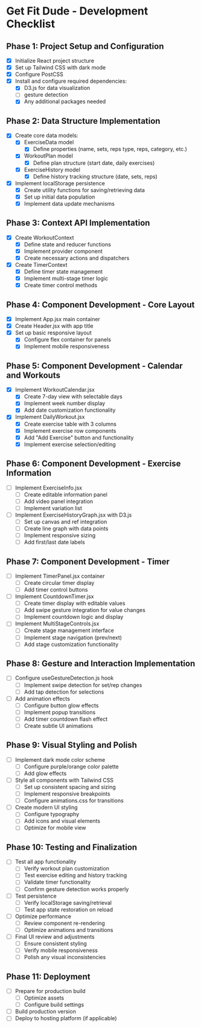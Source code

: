 # Get Fit Dude - Development Checklist

## Phase 1: Project Setup and Configuration

- [x] Initialize React project structure
- [x] Set up Tailwind CSS with dark mode
- [x] Configure PostCSS
- [x] Install and configure required dependencies:
  - [x] D3.js for data visualization
  - [ ] gesture detection
  - [x] Any additional packages needed

## Phase 2: Data Structure Implementation

- [x] Create core data models:
  - [x] ExerciseData model
    - [x] Define properties (name, sets, reps type, reps, category, etc.)
  - [x] WorkoutPlan model
    - [x] Define plan structure (start date, daily exercises)
  - [x] ExerciseHistory model
    - [x] Define history tracking structure (date, sets, reps)
- [x] Implement localStorage persistence
  - [x] Create utility functions for saving/retrieving data
  - [x] Set up initial data population
  - [x] Implement data update mechanisms

## Phase 3: Context API Implementation

- [x] Create WorkoutContext
  - [x] Define state and reducer functions
  - [x] Implement provider component
  - [x] Create necessary actions and dispatchers
- [x] Create TimerContext
  - [x] Define timer state management
  - [x] Implement multi-stage timer logic
  - [x] Create timer control methods

## Phase 4: Component Development - Core Layout

- [x] Implement App.jsx main container
- [x] Create Header.jsx with app title
- [x] Set up basic responsive layout
  - [x] Configure flex container for panels
  - [x] Implement mobile responsiveness

## Phase 5: Component Development - Calendar and Workouts

- [x] Implement WorkoutCalendar.jsx
  - [x] Create 7-day view with selectable days
  - [x] Implement week number display
  - [x] Add date customization functionality
- [x] Implement DailyWorkout.jsx
  - [x] Create exercise table with 3 columns
  - [x] Implement exercise row components
  - [x] Add "Add Exercise" button and functionality
  - [x] Implement exercise selection/editing

## Phase 6: Component Development - Exercise Information

- [ ] Implement ExerciseInfo.jsx
  - [ ] Create editable information panel
  - [ ] Add video panel integration
  - [ ] Implement variation list
- [ ] Implement ExerciseHistoryGraph.jsx with D3.js
  - [ ] Set up canvas and ref integration
  - [ ] Create line graph with data points
  - [ ] Implement responsive sizing
  - [ ] Add first/last date labels

## Phase 7: Component Development - Timer

- [ ] Implement TimerPanel.jsx container
  - [ ] Create circular timer display
  - [ ] Add timer control buttons
- [ ] Implement CountdownTimer.jsx
  - [ ] Create timer display with editable values
  - [ ] Add swipe gesture integration for value changes
  - [ ] Implement countdown logic and display
- [ ] Implement MultiStageControls.jsx
  - [ ] Create stage management interface
  - [ ] Implement stage navigation (prev/next)
  - [ ] Add stage customization functionality

## Phase 8: Gesture and Interaction Implementation

- [ ] Configure useGestureDetection.js hook
  - [ ] Implement swipe detection for set/rep changes
  - [ ] Add tap detection for selections
- [ ] Add animation effects
  - [ ] Configure button glow effects
  - [ ] Implement popup transitions
  - [ ] Add timer countdown flash effect
  - [ ] Create subtle UI animations

## Phase 9: Visual Styling and Polish

- [ ] Implement dark mode color scheme
  - [ ] Configure purple/orange color palette
  - [ ] Add glow effects
- [ ] Style all components with Tailwind CSS
  - [ ] Set up consistent spacing and sizing
  - [ ] Implement responsive breakpoints
  - [ ] Configure animations.css for transitions
- [ ] Create modern UI styling
  - [ ] Configure typography
  - [ ] Add icons and visual elements
  - [ ] Optimize for mobile view

## Phase 10: Testing and Finalization

- [ ] Test all app functionality
  - [ ] Verify workout plan customization
  - [ ] Test exercise editing and history tracking
  - [ ] Validate timer functionality
  - [ ] Confirm gesture detection works properly
- [ ] Test persistence
  - [ ] Verify localStorage saving/retrieval
  - [ ] Test app state restoration on reload
- [ ] Optimize performance
  - [ ] Review component re-rendering
  - [ ] Optimize animations and transitions
- [ ] Final UI review and adjustments
  - [ ] Ensure consistent styling
  - [ ] Verify mobile responsiveness
  - [ ] Polish any visual inconsistencies

## Phase 11: Deployment

- [ ] Prepare for production build
  - [ ] Optimize assets
  - [ ] Configure build settings
- [ ] Build production version
- [ ] Deploy to hosting platform (if applicable)